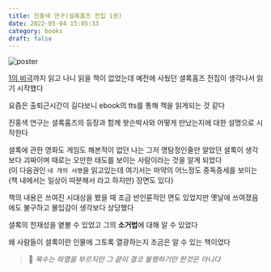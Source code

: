 ```yaml
---
title: 진홍색 연구(셜록홈즈 전집 1권)
date: 2022-05-04 15:05:33
category: books
draft: false
---
```


![poster](http://image.kyobobook.co.kr/images/book/large/487/l9788976041487.jpg)

[1의 비극](https://alpaca92.github.io/books/1의-비극/)까지 읽고 나니 읽을 책이 없었는데 예전에 사뒀던 셜록홈즈 전집이 생각나서 읽기 시작했다

요즘은 출퇴근시간이 길다보니 ebook의 tts를 통해 책을 읽게되는 것 같다

진홍색 연구는 셜록홈즈의 등장과 함께 왓슨박사와 어떻게 만났는지에 대한 설명으로 시작한다

셜록에 관한 영화도 게임도 해본적이 없던 나는 그저 명탐정인줄만 알았던 셜록이 생각보다 괴짜이며 때로는 오만한 태도를 보이는 사람이라는 것을 알게 되었다<br />
(이 다음권인 `네 개의 서명`을 읽고있는데 여기서는 마약의 어느정도 중독증세를 보이는(책 내에서는 일상이 따분해서 라고 하지만) 장면도 있다)

책의 내용은 쓰여진 시대상을 봤을 때 조금 반인륜적인 면도 있었지만 옛날에 쓰여졌음에도 불구하고 몰입감이 생각보다 상당했다

셜록의 천재성을 옅볼 수 있었고 그의 **소거법**에 대해 알 수 있었다

왜 사람들이 셜록이란 인물에 그토록 열광하는지 조금은 알 수 있는 책이었다

> 📌 _복수는 파멸을 부르지만 그 끝이 결코 불행하기만 한것은 아니다_

